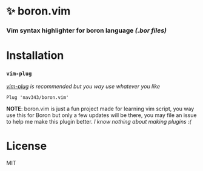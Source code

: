 # ✨ boron.vim
### Vim syntax highlighter for boron language *(.bor files)*

# Installation
### `vim-plug`
*[vim-plug][vmPlg] is recommended but you way use whatever you like*
```vim
Plug 'nav343/boron.vim'
```

**NOTE**: boron.vim is just a fun project made for learning vim script, you way use this for Boron but only a few updates will be there, you may file an issue to help me make this plugin better. _I know nothing about making plugins :(_

# License
MIT

[vmPlg]: <https://github.com/junegunn/vim-plug>
